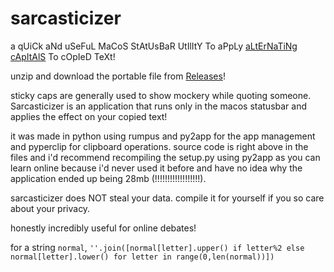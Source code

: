 # sarcasticizer
a qUiCk aNd uSeFuL MaCoS StAtUsBaR UtIlItY To aPpLy [aLtErNaTiNg cApItAlS](https://en.wikipedia.org/wiki/Alternating_caps) To cOpIeD TeXt! 

unzip and download the portable file from [Releases](https://github.com/AashvikTyagi/sarcasticizer/releases/)!

sticky caps are generally used to show mockery while quoting someone. Sarcasticizer is an application that runs only in the macos statusbar and applies the effect on your copied text!

it was made in python using rumpus and py2app for the app management and pyperclip for clipboard operations.
source code is right above in the files and i'd recommend recompiling the setup.py using py2app as you can learn online because i'd never used it before and have no idea why the application ended up being 28mb (!!!!!!!!!!!!!!!!!!).

sarcasticizer does NOT steal your data. compile it for yourself if you so care about your privacy.






honestly incredibly useful for online debates!


for a string `normal`, `''.join([normal[letter].upper() if letter%2 else normal[letter].lower() for letter in range(0,len(normal))])`

